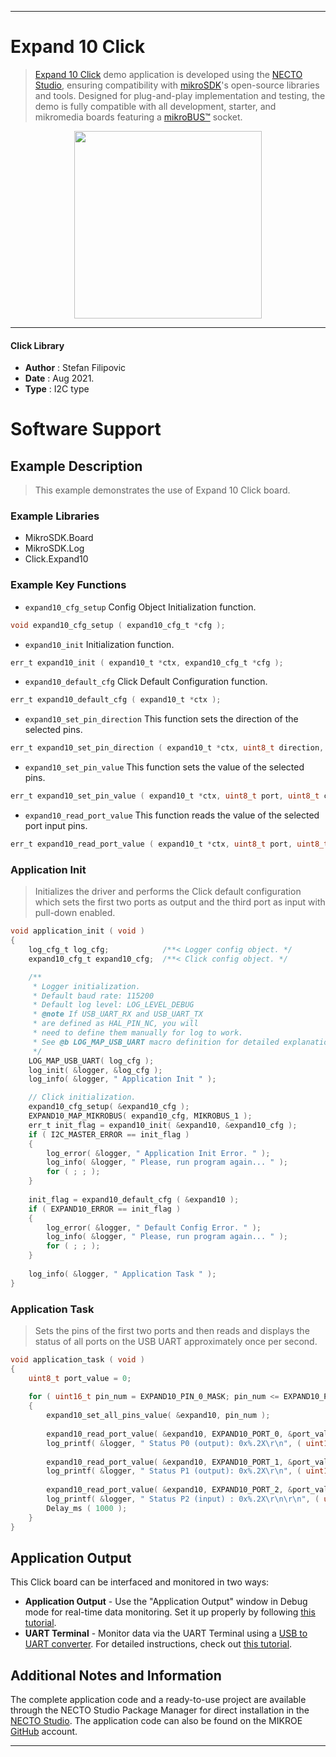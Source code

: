 
---
# Expand 10 Click

> [Expand 10 Click](https://www.mikroe.com/?pid_product=MIKROE-4801) demo application is developed using
the [NECTO Studio](https://www.mikroe.com/necto), ensuring compatibility with [mikroSDK](https://www.mikroe.com/mikrosdk)'s
open-source libraries and tools. Designed for plug-and-play implementation and testing, the demo is fully compatible with
all development, starter, and mikromedia boards featuring a [mikroBUS&trade;](https://www.mikroe.com/mikrobus) socket.

<p align="center">
  <img src="https://www.mikroe.com/?pid_product=MIKROE-4801&image=1" height=300px>
</p>

---

#### Click Library

- **Author**        : Stefan Filipovic
- **Date**          : Aug 2021.
- **Type**          : I2C type

# Software Support

## Example Description

> This example demonstrates the use of Expand 10 Click board.

### Example Libraries

- MikroSDK.Board
- MikroSDK.Log
- Click.Expand10

### Example Key Functions

- `expand10_cfg_setup` Config Object Initialization function.
```c
void expand10_cfg_setup ( expand10_cfg_t *cfg );
```

- `expand10_init` Initialization function.
```c
err_t expand10_init ( expand10_t *ctx, expand10_cfg_t *cfg );
```

- `expand10_default_cfg` Click Default Configuration function.
```c
err_t expand10_default_cfg ( expand10_t *ctx );
```

- `expand10_set_pin_direction` This function sets the direction of the selected pins.
```c
err_t expand10_set_pin_direction ( expand10_t *ctx, uint8_t direction, uint8_t port, uint8_t pin_mask );
```

- `expand10_set_pin_value` This function sets the value of the selected pins.
```c
err_t expand10_set_pin_value ( expand10_t *ctx, uint8_t port, uint8_t clr_mask, uint8_t set_mask );
```

- `expand10_read_port_value` This function reads the value of the selected port input pins.
```c
err_t expand10_read_port_value ( expand10_t *ctx, uint8_t port, uint8_t *data_out );
```

### Application Init

> Initializes the driver and performs the Click default configuration which sets the first two ports as output and the third port as input with pull-down enabled.

```c
void application_init ( void )
{
    log_cfg_t log_cfg;            /**< Logger config object. */
    expand10_cfg_t expand10_cfg;  /**< Click config object. */

    /** 
     * Logger initialization.
     * Default baud rate: 115200
     * Default log level: LOG_LEVEL_DEBUG
     * @note If USB_UART_RX and USB_UART_TX 
     * are defined as HAL_PIN_NC, you will 
     * need to define them manually for log to work. 
     * See @b LOG_MAP_USB_UART macro definition for detailed explanation.
     */
    LOG_MAP_USB_UART( log_cfg );
    log_init( &logger, &log_cfg );
    log_info( &logger, " Application Init " );

    // Click initialization.
    expand10_cfg_setup( &expand10_cfg );
    EXPAND10_MAP_MIKROBUS( expand10_cfg, MIKROBUS_1 );
    err_t init_flag = expand10_init( &expand10, &expand10_cfg );
    if ( I2C_MASTER_ERROR == init_flag ) 
    {
        log_error( &logger, " Application Init Error. " );
        log_info( &logger, " Please, run program again... " );
        for ( ; ; );
    }
    
    init_flag = expand10_default_cfg ( &expand10 );
    if ( EXPAND10_ERROR == init_flag ) 
    {
        log_error( &logger, " Default Config Error. " );
        log_info( &logger, " Please, run program again... " );
        for ( ; ; );
    }
    
    log_info( &logger, " Application Task " );
}
```

### Application Task

> Sets the pins of the first two ports and then reads and displays the status of all ports on the USB UART approximately once per second.

```c
void application_task ( void )
{
    uint8_t port_value = 0;
  
    for ( uint16_t pin_num = EXPAND10_PIN_0_MASK; pin_num <= EXPAND10_PIN_7_MASK; pin_num <<= 1 )
    {
        expand10_set_all_pins_value( &expand10, pin_num );
        
        expand10_read_port_value( &expand10, EXPAND10_PORT_0, &port_value );
        log_printf( &logger, " Status P0 (output): 0x%.2X\r\n", ( uint16_t ) port_value );
        
        expand10_read_port_value( &expand10, EXPAND10_PORT_1, &port_value );
        log_printf( &logger, " Status P1 (output): 0x%.2X\r\n", ( uint16_t ) port_value );
        
        expand10_read_port_value( &expand10, EXPAND10_PORT_2, &port_value );
        log_printf( &logger, " Status P2 (input) : 0x%.2X\r\n\r\n", ( uint16_t ) port_value );
        Delay_ms ( 1000 );
    }
}
```

## Application Output

This Click board can be interfaced and monitored in two ways:
- **Application Output** - Use the "Application Output" window in Debug mode for real-time data monitoring.
Set it up properly by following [this tutorial](https://www.youtube.com/watch?v=ta5yyk1Woy4).
- **UART Terminal** - Monitor data via the UART Terminal using
a [USB to UART converter](https://www.mikroe.com/click/interface/usb?interface*=uart,uart). For detailed instructions,
check out [this tutorial](https://help.mikroe.com/necto/v2/Getting%20Started/Tools/UARTTerminalTool).

## Additional Notes and Information

The complete application code and a ready-to-use project are available through the NECTO Studio Package Manager for 
direct installation in the [NECTO Studio](https://www.mikroe.com/necto). The application code can also be found on
the MIKROE [GitHub](https://github.com/MikroElektronika/mikrosdk_click_v2) account.

---
